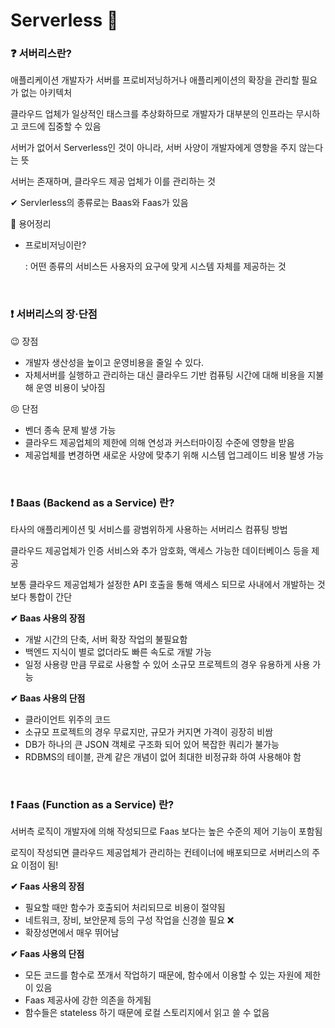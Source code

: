 # Serverless 🐹

### ❓ 서버리스란?

애플리케이션 개발자가 서버를 프로비저닝하거나 애플리케이션의 확장을 관리할 필요가 없는 아키텍처

클라우드 업체가 일상적인 태스크를 추상화하므로 개발자가 대부분의 인프라는 무시하고 코드에 집중할 수 있음

서버가 없어서 Serverless인 것이 아니라, 서버 사양이 개발자에게 영향을 주지 않는다는 뜻

서버는 존재하며, 클라우드 제공 업체가 이를 관리하는 것

✔ Servlerless의 종류로는 Baas와 Faas가 있음 

🚩 용어정리

* 프로비저닝이란?

  : 어떤 종류의 서비스든 사용자의 요구에 맞게 시스템 자체를 제공하는 것

<br/>

### ❗ 서버리스의 장·단점

😉 장점

* 개발자 생산성을 높이고 운영비용을 줄일 수 있다.
* 자체서버를 실행하고 관리하는 대신 클라우드 기반 컴퓨팅 시간에 대해 비용을 지불해 운영 비용이 낮아짐

😣 단점

* 벤더 종속 문제 발생 가능
* 클라우드 제공업체의 제한에 의해 연성과 커스터마이징 수준에 영향을 받음
* 제공업체를 변경하면 새로운 사양에 맞추기 위해 시스템 업그레이드 비용 발생 가능

<br/>

### ❗ Baas (Backend as a Service) 란?

타사의 애플리케이션 및 서비스를 광범위하게 사용하는 서버리스 컴퓨팅 방법

클라우드 제공업체가 인증 서비스와 추가 암호화, 액세스 가능한 데이터베이스 등을 제공

보통 클라우드 제공업체가 설정한 API 호출을 통해 액세스 되므로 사내에서 개발하는 것보다 통합이 간단 

**✔ Baas 사용의 장점**

* 개발 시간의 단축, 서버 확장 작업의 불필요함
* 백엔드 지식이 별로 없더라도 빠른 속도로 개발 가능
* 일정 사용량 만큼 무료로 사용할 수 있어 소규모 프로젝트의 경우 유용하게 사용 가능

**✔ Baas 사용의 단점**

* 클라이언트 위주의 코드
* 소규모 프로젝트의 경우 무료지만, 규모가 커지면 가격이 굉장히 비쌈
* DB가 하나의 큰 JSON 객체로 구조화 되어 있어 복잡한 쿼리가 불가능
* RDBMS의 테이블, 관계 같은 개념이 없어 최대한 비정규화 하여 사용해야 함

<br/>

### ❗ Faas (Function as a Service) 란?

서버측 로직이 개발자에 의해 작성되므로 Faas 보다는 높은 수준의 제어 기능이 포함됨

로직이 작성되면 클라우드 제공업체가 관리하는 컨테이너에 배포되므로 서버리스의 주요 이점이 됨!

**✔ Faas 사용의 장점**

* 필요할 때만 함수가 호출되어 처리되므로 비용이 절약됨
* 네트워크, 장비, 보안문제 등의 구성 작업을 신경쓸 필요 ❌
* 확장성면에서 매우 뛰어남

**✔ Faas 사용의 단점**

* 모든 코드를 함수로 쪼개서 작업하기 때문에, 함수에서 이용할 수 있는 자원에 제한이 있음
* Faas 제공사에 강한 의존을 하게됨
* 함수들은 stateless 하기 때문에 로컬 스토리지에서 읽고 쓸 수 없음